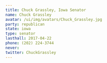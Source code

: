 ```yaml
---
title: Chuck Grassley, Iowa Senator
name: Chuck Grassley
avatar: /ui/img/avatars/Chuck_Grassley.jpg
party: republican
state: iowa
type: senator
lasthall: 2017-04-22
phone: (202) 224-3744
never: 
twitter: ChuckGrassley
---
```

